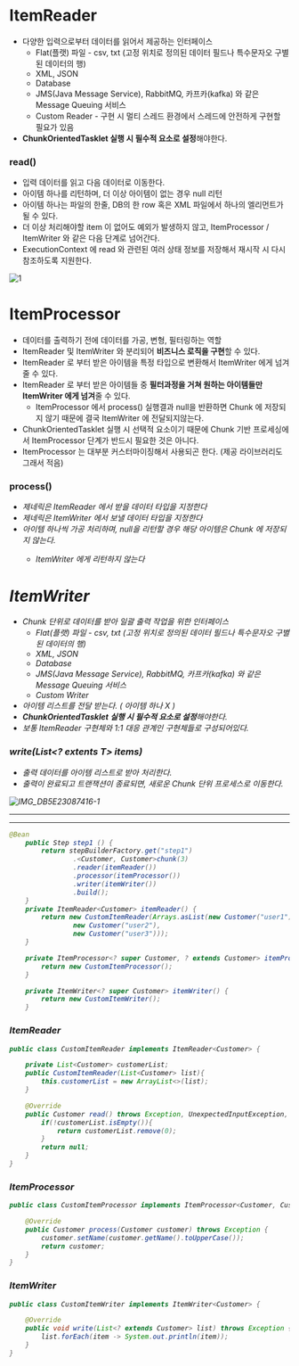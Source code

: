 # ItemReader

- 다양한 입력으로부터 데이터를 읽어서 제공하는 인터페이스
  - Flat(플랫) 파일 - csv, txt (고정 위치로 정의된 데이터 필드나 특수문자오 구별된 데이터의 행)
  - XML, JSON
  - Database
  - JMS(Java Message Service), RabbitMQ, 카프카(kafka) 와 같은 Message Queuing 서비스
  - Custom Reader - 구현 시 멀티 스레드 환경에서 스레드에 안전하게 구현할 필요가 있음
- **ChunkOrientedTasklet 실행 시 필수적 요소로 설정**해야한다.

### read()

- 입력 데이터를 읽고 다음 데이터로 이동한다.
- 아이템 하나를 리턴하며, 더 이상 아이템이 없는 경우 null 리턴
- 아이템 하나는 파일의 한줄, DB의 한 row 혹은 XML 파일에서 하나의 엘리먼트가 될 수 있다.
- 더 이상 처리해야할 item 이 없어도 예외가 발생하지 않고, ItemProcessor / ItemWriter 와 같은 다음 단계로 넘어간다.
- ExecutionContext 에 read 와 관련된 여러 상태 정보를 저장해서 재시작 시 다시 참조하도록 지원한다.

![1](https://github.com/gilyeon00/TIL/assets/52391627/f435cad9-5cd9-48b1-8736-b0950e00c32b)

# ItemProcessor

- 데이터를 출력하기 전에 데이터를 가공, 변형, 필터링하는 역할
- ItemReader 및 ItemWriter 와 분리되어 **비즈니스 로직을 구현**할 수 있다.
- ItemReader 로 부터 받은 아이템을 특정 타입으로 변환해서 ItemWriter 에게 넘겨줄 수 있다.
- ItemReader 로 부터 받은 아이템들 중 **필터과정을 거쳐 원하는 아이템들만 ItemWriter 에게 넘겨**줄 수 있다.
  - ItemProcessor 에서 process() 실행결과 null을 반환하면 Chunk<O> 에 저장되지 않기 때문에 결국 ItemWriter 에 전달되지않는다.
- ChunkOrientedTasklet 실행 시 선택적 요소이기 때문에 Chunk 기반 프로세싱에서 ItemProcessor 단계가 반드시 필요한 것은 아니다.
- ItemProcessor 는 대부분 커스터마이징해서 사용되곤 한다. (제공 라이브러리도 그래서 적음)

### process()

- <I> 제네릭은 ItemReader 에서 받을 데이터 타입을 지정한다
- <O> 제네릭은 ItemWriter 에서 보낼 데이터 타입을 지정한다
- 아이템 하나씩 가공 처리하며, null을 리턴할 경우 해당 아이템은 Chunk<O> 에 저장되지 않는다.
  - ItemWriter 에게 리턴하지 않는다

# ItemWriter

- Chunk 단위로 데이터를 받아 일괄 출력 작업을 위한 인터페이스
  - Flat(플랫) 파일 - csv, txt (고정 위치로 정의된 데이터 필드나 특수문자오 구별된 데이터의 행)
  - XML, JSON
  - Database
  - JMS(Java Message Service), RabbitMQ, 카프카(kafka) 와 같은 Message Queuing 서비스
  - Custom Writer
- 아이템 리스트를 전달 받는다. ( 아이템 하나 X )
- **ChunkOrientedTasklet 실행 시 필수적 요소로 설정**해야한다.
- 보통 ItemReader 구현체와 1:1 대응 관계인 구현체들로 구성되어있다.

### write(List<? extents T> items)

- 출력 데이터를 아이템 리스트로 받아 처리한다.
- 출력이 완료되고 트랜잭션이 종료되면, 새로운 Chunk 단위 프로세스로 이동한다.

![IMG_DB5E23087416-1](https://github.com/gilyeon00/TIL/assets/52391627/541a09e6-f5d3-45bb-9225-a28d88642696)

---
---

```java
@Bean
    public Step step1 () {
        return stepBuilderFactory.get("step1")
                .<Customer, Customer>chunk(3)
                .reader(itemReader())
                .processor(itemProcessor())
                .writer(itemWriter())
                .build();
    }
    private ItemReader<Customer> itemReader() {
        return new CustomItemReader(Arrays.asList(new Customer("user1"),
                new Customer("user2"),
                new Customer("user3")));
    }

    private ItemProcessor<? super Customer, ? extends Customer> itemProcessor() {
        return new CustomItemProcessor();
    }

    private ItemWriter<? super Customer> itemWriter() {
        return new CustomItemWriter();
    }
```

### ItemReader

```java
public class CustomItemReader implements ItemReader<Customer> {

    private List<Customer> customerList;
    public CustomItemReader(List<Customer> list){
        this.customerList = new ArrayList<>(list);
    }

    @Override
    public Customer read() throws Exception, UnexpectedInputException, ParseException, NonTransientResourceException {
        if(!customerList.isEmpty()){
            return customerList.remove(0);
        }
        return null;
    }
}
```

### ItemProcessor

```java
public class CustomItemProcessor implements ItemProcessor<Customer, Customer> {

    @Override
    public Customer process(Customer customer) throws Exception {
        customer.setName(customer.getName().toUpperCase());
        return customer;
    }
}
```

### ItemWriter

```java
public class CustomItemWriter implements ItemWriter<Customer> {

    @Override
    public void write(List<? extends Customer> list) throws Exception {
        list.forEach(item -> System.out.println(item));
    }
}
```